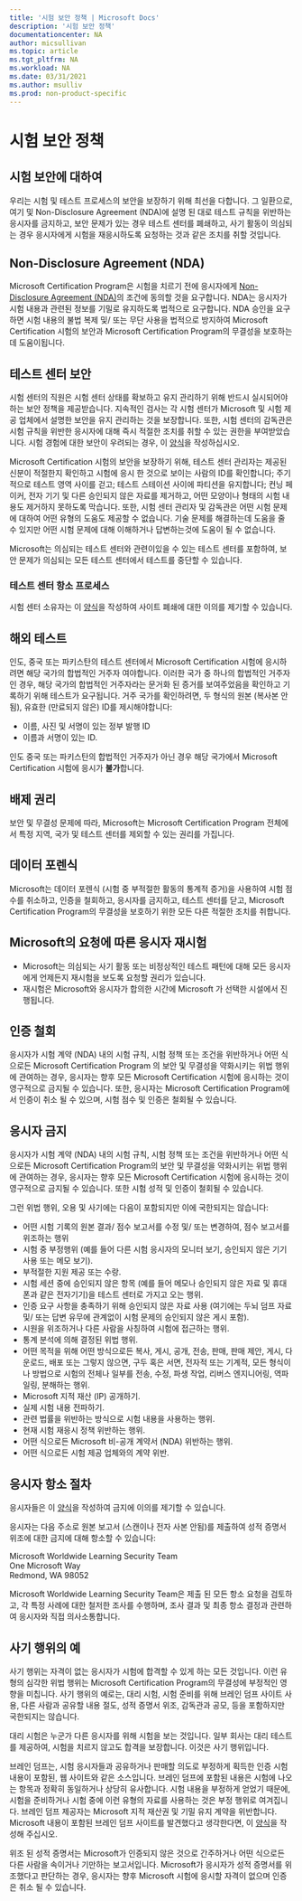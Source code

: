 ```yaml
---
title: '시험 보안 정책 | Microsoft Docs'
description: '시험 보안 정책' 
documentationcenter: NA 
author: micsullivan
ms.topic: article
ms.tgt_pltfrm: NA
ms.workload: NA
ms.date: 03/31/2021
ms.author: msulliv
ms.prod: non-product-specific
---
```

# 시험 보안 정책

## 시험 보안에 대하여

우리는 시험 및 테스트 프로세스의 보안을 보장하기 위해 최선을 다합니다. 그 일환으로, 여기 및 Non-Disclosure Agreement (NDA)에 설명 된 대로 테스트 규칙을 위반하는 응시자를 금지하고, 보안 문제가 있는 경우 테스트 센터를 폐쇄하고, 사기 활동이 의심되는 경우 응시자에게 시험을 재응시하도록 요청하는 것과 같은 조치를 취할 것입니다. 

## Non-Disclosure Agreement (NDA)

Microsoft Certification Program은 시험을 치르기 전에 응시자에게 [Non-Disclosure Agreement (NDA)](/learn/certifications/microsoft-exam-non-disclosure-agreement)의 조건에 동의할 것을 요구합니다. NDA는 응시자가 시험 내용과 관련된 정보를 기밀로 유지하도록 법적으로 요구합니다. NDA 승인을 요구하면 시험 내용의 불법 복제 및/ 또는 무단 사용을 법적으로 방지하여 Microsoft Certification 시험의 보안과 Microsoft Certification Program의 무결성을 보호하는데 도움이됩니다. 

## 테스트 센터 보안

시험 센터의 직원은 시험 센터 상태를 확보하고 유지 관리하기 위해 반드시 실시되어야 하는 보안 정책을 제공받습니다. 지속적인 검사는 각 시험 센터가 Microsoft 및 시험 제공 업체에서 설명한 보안을 유지 관리하는 것을 보장합니다. 또한, 시험 센터의 감독관은 시험 규칙을 위반한 응시자에 대해 즉시 적절한 조치를 취할 수 있는 권한을 부여받았습니다. 시험 경험에 대한 보안이 우려되는 경우, 이 [양식](https://aka.ms/wwlcertsecurity)을 작성하십시오.

Microsoft Certification 시험의 보안을 보장하기 위해, 테스트 센터 관리자는 제공된 신분이 적절한지 확인하고 시험에 응시 한 것으로 보이는 사람의 ID를 확인합니다; 주기적으로 테스트 영역 사이를 걷고; 테스트 스테이션 사이에 파티션을 유지합니다; 컨닝 페이커, 전자 기기 및 다른 승인되지 않은 자료를 제거하고, 어떤 모양이나 형태의 시험 내용도 제거하지 못하도록 막습니다. 또한, 시험 센터 관리자 및 감독관은 어떤 시험 문제에 대하여 어떤 유형의 도움도 제공할 수 없습니다. 기술 문제를 해결하는데 도움을 줄 수 있지만 어떤 시험 문제에 대해 이해하거나 답변하는것에 도움이 될 수 없습니다. 

Microsoft는 의심되는 테스트 센터와 관련이있을 수 있는 테스트 센터를 포함하여, 보안 문제가 의심되는 모든 테스트 센터에서 테스트를 중단할 수 있습니다. 

### 테스트 센터 항소 프로세스

시험 센터 소유자는 이 [양식](https://aka.ms/wwlcertsecurity)을 작성하여 사이트 폐쇄에 대한 이의를 제기할 수 있습니다. 

## 해외 테스트

인도, 중국 또는 파키스탄의 테스트 센터에서 Microsoft Certification 시험에 응시하려면 해당 국가의 합법적인 거주자 여야합니다. 이러한 국가 중 하나의 합법적인 거주자인 경우, 해당 국가의 합법적인 거주자라는 문거화 된 증거를 보여주었음을 확인하고 기록하기 위해 테스트가 요구됩니다. 거주 국가를 확인하려면, 두 형식의 원본 (복사본 안됨), 유효한 (만료되지 않은) ID를 제시해야합니다:

- 이름, 사진 및 서명이 있는 정부 발행 ID  
- 이름과 서명이 있는 ID.

인도 중국 또는 파키스탄의 합법적인 거주자가 아닌 경우 해당 국가에서 Microsoft Certification 시험에 응시가 **불가**합니다.

## 배제 권리

보안 및 무결성 문제에 따라, Microsoft는 Microsoft Certification Program 전체에서 특정 지역, 국가 및 테스트 센터를 제외할 수 있는 권리를 가집니다. 

## 데이터 포렌식

Microsoft는 데이터 포렌식 (시험 중 부적절한 활동의 통계적 증거)을 사용하여 시험 점수를 취소하고, 인증을 철회하고, 응시자를 금지하고, 테스트 센터를 닫고, Microsoft Certification Program의 무결성을 보호하기 위한 모든 다른 적절한 조치를 취합니다. 

## Microsoft의 요청에 따른 응시자 재시험

- Microsoft는 의심되는 사기 활동 또는 비정상적인 테스트 패턴에 대해 모든 응시자에게 언제든지 재시험을 보도록 요청할 권리가 있습니다. 
- 재시험은 Microsoft와 응시자가 합의한 시간에 Microsoft 가 선택한 시설에서 진행됩니다. 

## 인증 철회

응시자가 시험 계약 (NDA) 내의 시험 규칙, 시험 정책 또는 조건을 위반하거나 어떤 식으로든 Microsoft Certification Program 의 보안 및 무결성을 약화시키는 위법 행위에 관여하는 경우, 응시자는 향후 모든 Microsoft Certification 시험에 응시하는 것이 영구적으로 금지될 수 있습니다. 또한, 응시자는 Microsoft Certification Program에서 인증이 취소 될 수 있으며, 시험 점수 및 인증은 철회될 수 있습니다.  

## 응시자 금지 

응시자가 시험 계약 (NDA) 내의 시험 규칙, 시험 정책 또는 조건을 위반하거나 어떤 식으로든 Microsoft Certification Program의 보안 및 무결성을 약화시키는 위법 행위에 관여하는 경우, 응시자는 향후 모든 Microsoft Certification 시험에 응시하는 것이 영구적으로 금지될 수 있습니다. 또한 시험 성적 및 인증이 철회될 수 있습니다. 

그런 위법 행위, 오용 및 사기에는 다음이 포함되지만 이에 국한되지는 않습니다:

- 어떤 시험 기록의 원본 결과/ 점수 보고서를 수정 및/ 또는 변경하여, 점수 보고서를 위조하는 행위 
- 시험 중 부정행위 (예를 들어 다른 시험 응시자의 모니터 보기, 승인되지 않은 기기 사용 또는 메모 보기).
- 부적절한 지원 제공 또는 수랑.
- 시험 세션 중에 승인되지 않은 항목 (예를 들어 메모나 승인되지 않은 자료 및 휴대폰과 같은 전자기기)을 테스트 센터로 가지고 오는 행위.
- 인증 요구 사항을 충족하기 위해 승인되지 않은 자료 사용 (여기에는 두뇌 덤프 자료 및/ 또는 답변 유무에 관계없이 시험 문제의 승인되지 않은 게시 포함).
- 시원을 위조하거나 다른 사람을 사칭하여 시험에 접근하는 행위.
- 통계 분석에 의해 결정된 위법 행위. 
- 어떤 목적을 위해 어떤 방식으로든 복사, 게시, 공개, 전송, 판매, 판매 제안, 게시, 다운로드, 배포 또는 그렇지 않으면, 구두 혹은 서면, 전자적 또는 기계적, 모든 형식이나 방법으로 시험의 전체나 일부를 전송, 수정, 파생 작업, 리버스 엔지니어링, 역파일링, 분해하는 행위.
- Microsoft 지적 재산 (IP) 공개하기.
- 실제 시험 내용 전파하기.
- 관련 법률을 위반하는 방식으로 시험 내용을 사용하는 행위.
- 현재 시험 재응시 정책 위반하는 행위.
- 어떤 식으로든 Microsoft 비-공개 계약서 (NDA) 위반하는 행위.
- 어떤 식으로든 시험 제공 업체와의 계약 위반.

## 응시자 항소 절차

응시자들은 이 [양식](https://aka.ms/wwlcertsecurity)을 작성하여 금지에 이의를 제기할 수 있습니다.

응시자는 다음 주소로 원본 보고서 (스캔이나 전자 사본 안됨)를 제출하여 성적 증명서 위조에 대한 금지에 대해 항소할 수 있습니다:

  Microsoft Worldwide Learning Security Team  
  One Microsoft Way  
  Redmond, WA 98052

Microsoft Worldwide Learning Security Team은 제출 된 모든 항소 요청을 검토하고, 각 특정 사례에 대한 철저한 조사를 수행하며, 조사 결과 및 최종 항소 결정과 관련하여 응시자와 직접 의사소통합니다.

## 사기 행위의 예

사기 행위는 자격이 없는 응시자가 시험에 합격할 수 있게 하는 모든 것입니다. 이런 유형의 심각한 위법 행위는 Microsoft Certification Program의 무결성에 부정적인 영향을 미칩니다. 사기 행위의 예로는, 대리 시험, 시험 준비를 위해 브레인 덤프 사이트 사용, 다른 사람과 공유할 내용 절도, 성적 증명서 위조, 감독관과 공모, 등을 포함하지만 국한되지는 않습니다.

대리 시험은 누군가 다른 응시자를 위해 시험을 보는 것입니다. 일부 회사는 대리 테스트를 제공하여, 시험을 치르지 않고도 합격을 보장합니다. 이것은 사기 행위입니다. 

브레인 덤프는, 시험 응시자들과 공유하거나 판매할 의도로 부정하게 획득한 인증 시험 내용이 포함된, 웹 사이트와 같은 소스입니다. 브레인 덤프에 포함된 내용은 시험에 나오는 항목과 정확히 동일하거나 상당히 유사합니다. 시험 내용을 부정하게 얻었기 때문에, 시험을 준비하거나 시험 중에 이런 유형의 자료를 사용하는 것은 부정 행위로 여겨집니다. 브레인 덤프 제공자는 Microsoft 지적 재산권 및 기밀 유지 계약을 위반합니다. Microsoft 내용이 포함된 브레인 덤프 사이트를 발견했다고 생각한다면, 이 [양식](https://aka.ms/wwlcertsecurity)을 작성해 주십시오.  

위조 된 성적 증명서는 Microsoft가 인증되지 않은 것으로 간주하거나 어떤 식으로든 다른 사람을 속이거나 기만하는 보고서입니다. Microsoft가 응시자가 성적 증명서를 위조했다고 판단하는 경우, 응시자는 향후 Microsoft 시험에 응시할 자격이 없으며 인증은 취소 될 수 있습니다. 